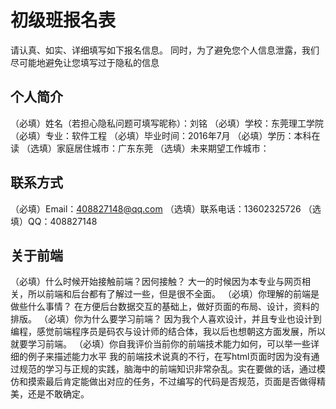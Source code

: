 # 初级班报名表

请认真、如实、详细填写如下报名信息。
同时，为了避免您个人信息泄露，我们尽可能地避免让您填写过于隐私的信息

## 个人简介

（必填）姓名（若担心隐私问题可填写昵称）：刘铭
（必填）学校：东莞理工学院
（必填）专业：软件工程
（必填）毕业时间：2016年7月
（必填）学历：本科在读
（选填）家庭居住城市：广东东莞
（选填）未来期望工作城市：

## 联系方式

（必填）Email：408827148@qq.com 
（选填）联系电话：13602325726
（选填）QQ：408827148

## 关于前端

（必填）什么时候开始接触前端？因何接触？
大一的时候因为本专业与网页相关，所以前端和后台都有了解过一些，但是很不全面。
（必填）你理解的前端是做些什么事情？
在方便后台数据交互的基础上，做好页面的布局、设计，资料的排版。
（必填）你为什么要学习前端？
因为我个人喜欢设计，并且专业也设计到编程，感觉前端程序员是码农与设计师的结合体，我以后也想朝这方面发展，所以就要学习前端。
（必填）你自我评价当前你的前端技术能力如何，可以举一些详细的例子来描述能力水平
我的前端技术说真的不行，在写html页面时因为没有通过规范的学习与正规的实践，脑海中的前端知识非常杂乱。实在要做的话，通过模仿和摸索最后肯定能做出对应的任务，不过编写的代码是否规范，页面是否做得精美，还是不敢确定。
